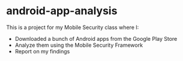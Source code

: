 # android-app-analysis

This is a project for my Mobile Security class where I:

- Downloaded a bunch of Android apps from the Google Play Store
- Analyze them using the Mobile Security Framework
- Report on my findings
